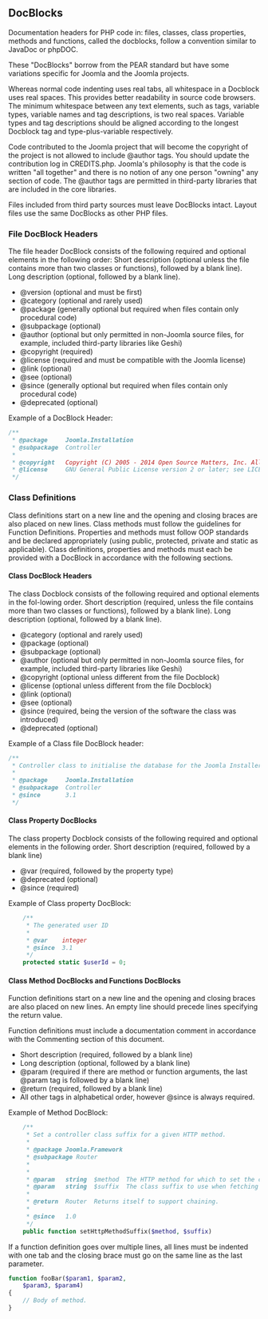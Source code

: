 ## DocBlocks

Documentation headers for PHP code in: files, classes, class properties, methods and functions, called the docblocks, follow a convention similar to JavaDoc or phpDOC.

These "DocBlocks" borrow from the PEAR standard but have some variations specific for Joomla and the Joomla projects.

Whereas normal code indenting uses real tabs, all whitespace in a Docblock uses real spaces. This provides better readability in source code browsers. The minimum whitespace between any text elements, such as tags, variable types, variable names and tag descriptions, is two real spaces. Variable types and tag descriptions should be aligned according to the longest Docblock tag and type-plus-variable respectively.

Code contributed to the Joomla project that will become the copyright of the project is not allowed to include @author tags. You should update the contribution log in CREDITS.php. Joomla's philosophy is that the code is written "all together" and there is no notion of any one person "owning" any section of code. The @author tags are permitted in third-party libraries that are included in the core libraries.

Files included from third party sources must leave DocBlocks intact. Layout files use the same DocBlocks as other PHP files.

### File DocBlock Headers
The file header DocBlock consists of the following required and optional elements in the following order:
Short description (optional unless the file contains more than two classes or functions), followed by a blank line). Long description (optional, followed by a blank line).

* @version (optional and must be first)
* @category (optional and rarely used)
* @package (generally optional but required when files contain only procedural code)
* @subpackage (optional)
* @author (optional but only permitted in non-Joomla source files, for example, included third-party libraries like Geshi)
* @copyright (required)
* @license (required and must be compatible with the Joomla license)
* @link (optional)
* @see (optional)
* @since (generally optional but required when files contain only procedural code)
* @deprecated (optional)

Example of a DocBlock Header:

```php
/**
 * @package     Joomla.Installation
 * @subpackage  Controller
 *
 * @copyright   Copyright (C) 2005 - 2014 Open Source Matters, Inc. All rights reserved.
 * @license     GNU General Public License version 2 or later; see LICENSE.txt
 */
```

### Class Definitions
Class definitions start on a new line and the opening and closing braces are also placed on new lines. Class methods must follow the guidelines for Function Definitions. Properties and methods must follow OOP standards and be declared appropriately (using public, protected, private and static as applicable).
Class definitions, properties and methods must each be provided with a DocBlock in accordance with the following sections.

#### Class DocBlock Headers
The class Docblock consists of the following required and optional elements in the fol-lowing order.
Short description (required, unless the file contains more than two classes or functions), followed by a blank line). Long description (optional, followed by a blank line).

* @category (optional and rarely used)
* @package (optional)
* @subpackage (optional)
* @author (optional but only permitted in non-Joomla source files, for example, included third-party libraries like Geshi)
* @copyright (optional unless different from the file Docblock)
* @license (optional unless different from the file Docblock)
* @link (optional)
* @see (optional)
* @since (required, being the version of the software the class was introduced)
* @deprecated (optional)

Example of a Class file DocBlock header:
```php
/**
 * Controller class to initialise the database for the Joomla Installer.
 *
 * @package     Joomla.Installation
 * @subpackage  Controller
 * @since       3.1
 */
```

#### Class Property DocBlocks 
The class property Docblock consists of the following required and optional elements in the following order.
Short description (required, followed by a blank line)

* @var (required, followed by the property type)
* @deprecated (optional)
* @since (required)

Example of Class property DocBlock:

```php
	/**
	 * The generated user ID
	 *
	 * @var    integer
	 * @since  3.1
	 */
	protected static $userId = 0;
```



#### Class Method DocBlocks and Functions DocBlocks
Function definitions start on a new line and the opening and closing braces are also placed on new lines. An empty line should precede lines specifying the return value.

Function definitions must include a documentation comment in accordance with the Commenting section of this document.

* Short description (required, followed by a blank line)
* Long description (optional, followed by a blank line)
* @param (required if there are method or function arguments, the last @param tag is followed by a blank line)
* @return (required, followed by a blank line)
* All other tags in alphabetical order, however @since is always required.

Example of Method DocBlock:
```php
	/**
	 * Set a controller class suffix for a given HTTP method.
	 *
	 * @package Joomla.Framework
	 * @subpackage Router 
	 *
	 *
	 * @param   string  $method  The HTTP method for which to set the class suffix.
	 * @param   string  $suffix  The class suffix to use when fetching the controller name for a given request.
	 *
	 * @return  Router  Returns itself to support chaining.
	 *
	 * @since   1.0
	 */
	public function setHttpMethodSuffix($method, $suffix)
```

If a function definition goes over multiple lines, all lines must be indented with one tab and the closing brace must go on the same line as the last parameter.

```php
function fooBar($param1, $param2, 
    $param3, $param4) 
{ 
    // Body of method. 
}
```
